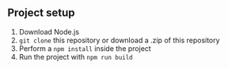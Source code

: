 ## Project setup
1. Download Node.js
1. ```git clone``` this repository or download a .zip of this repository
1. Perform a ```npm install``` inside the project
1. Run the project with ```npm run build```
